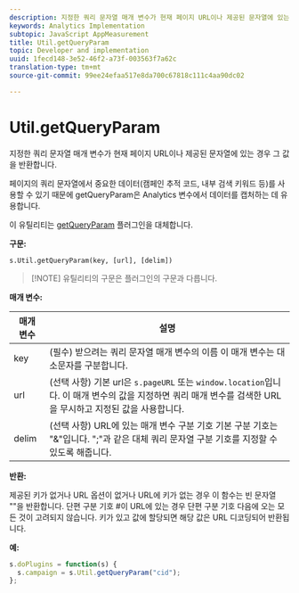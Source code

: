 ```yaml
---
description: 지정한 쿼리 문자열 매개 변수가 현재 페이지 URL이나 제공된 문자열에 있는 경우 그 값을 반환합니다.
keywords: Analytics Implementation
subtopic: JavaScript AppMeasurement
title: Util.getQueryParam
topic: Developer and implementation
uuid: 1fecd148-3e52-46f2-a73f-003563f7a62c
translation-type: tm+mt
source-git-commit: 99ee24efaa517e8da700c67818c111c4aa90dc02

---
```



# Util.getQueryParam

지정한 쿼리 문자열 매개 변수가 현재 페이지 URL이나 제공된 문자열에 있는 경우 그 값을 반환합니다.

페이지의 쿼리 문자열에서 중요한 데이터(캠페인 추적 코드, 내부 검색 키워드 등)를 사용할 수 있기 때문에 getQueryParam은 Analytics 변수에서 데이터를 캡처하는 데 유용합니다.

이 유틸리티는 [getQueryParam](/help/implement/js-implementation/plugins/getqueryparam.md) 플러그인을 대체합니다.

**구문:**

```
s.Util.getQueryParam(key, [url], [delim])
```

> [!NOTE] 유틸리티의 구문은 플러그인의 구문과 다릅니다.

**매개 변수:**

| 매개 변수 | 설명 |
|---|---|
| key | (필수) 받으려는 쿼리 문자열 매개 변수의 이름 이 매개 변수는 대소문자를 구분합니다. |
| url | (선택 사항) 기본 url은 `s.pageURL` 또는 `window.location`입니다. 이 매개 변수의 값을 지정하면 쿼리 매개 변수를 검색한 URL을 무시하고 지정된 값을 사용합니다. |
| delim | (선택 사항) URL에 있는 매개 변수 구분 기호 기본 구분 기호는 "&amp;"입니다. ";"과 같은 대체 쿼리 문자열 구분 기호를 지정할 수 있도록 해줍니다. |

**반환:**

제공된 키가 없거나 URL 옵션이 없거나 URL에 키가 없는 경우 이 함수는 빈 문자열 ""을 반환합니다. 단편 구분 기호 #이 URL에 있는 경우 단편 구분 기호 다음에 오는 모든 것이 고려되지 않습니다. 키가 있고 값에 할당되면 해당 값은 URL 디코딩되어 반환됩니다.

**예:**

```js
s.doPlugins = function(s) { 
  s.campaign = s.Util.getQueryParam("cid"); 
};
```

